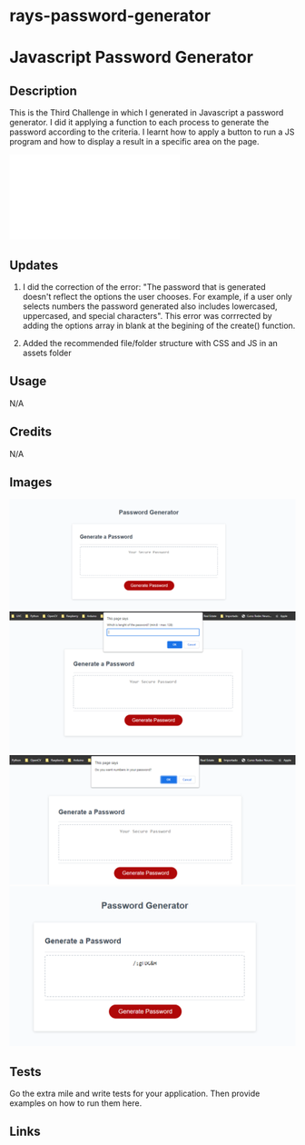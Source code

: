 # rays-password-generator

# Javascript Password Generator

## Description

This is the Third Challenge in which I generated in Javascript a password generator.
I did it applying a function to each process to generate the password according to the criteria.
I learnt how to apply a button to run a JS program and how to display a result in a specific area on the page.

![Javascript code](/assets/js/script.js)

## Updates

1. I did the correction of the error:
 "The password that is generated doesn't reflect the options the user chooses. For example, if a user only selects numbers the password generated also includes lowercased, uppercased, and special characters". 
 This error was corrrected by adding the options array in blank at the begining of the create() function.

 2. Added the recommended file/folder structure with CSS and JS in an assets folder

## Usage

N/A

## Credits

N/A

## Images

![Click Button](/assets/images/first_screen.png) 
![Character length](/assets/images/second_screen.png)
![Sample of Prompt](/assets/images/third_screen.png)
![Final Result](/assets/images/fourth_screen.png)

## Tests

Go the extra mile and write tests for your application. Then provide examples on how to run them here.

## Links
